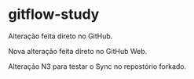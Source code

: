 # gitflow-study

Alteração feita direto no GitHub.

Nova alteração feita direto no GitHub Web.

Alteração N3 para testar o Sync no repostório forkado.
